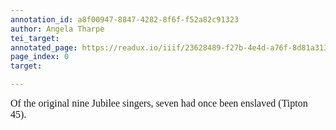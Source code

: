 ```yaml
---
annotation_id: a8f00947-8847-4282-8f6f-f52a82c91323
author: Angela Tharpe
tei_target: 
annotated_page: https://readux.io/iiif/23628489-f27b-4e4d-a76f-8d81a313effe/canvas/23628489-f27b-4e4d-a76f-8d81a313effe_MSS0921-B030-F009-I001-P001-PROD.jpg
page_index: 0
target: 

---
```

<p class="MsoNormal" style="margin: 0in; font-size: 12pt; font-family: Calibri, sans-serif;"><span style="font-family: Garamond, serif;">Of the original nine Jubilee singers, seven had once been enslaved (Tipton 45).</span></p>